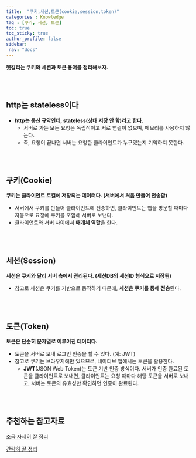 ```yaml
---
title:  "쿠키,세션,토큰(cookie,session,token)"  
categories : Knowledge
tag : [쿠키, 세션, 토큰]  
toc: true  
toc_sticky: true  
author_profile: false  
sidebar:  
 nav: "docs"    
---
```




**헷갈리는 쿠키와 세션과 토큰 용어를 정리해보자.**

<br>

<br>

## http는 stateless이다

* **http는 통신 규약인데, stateless(상태 저장 안 함)라고 한다.**
  - 서버로 가는 모든 요청은 독립적이고 서로 연결이 없으며, 메모리를 사용하지 않는다.
  - 즉, 요청이 끝나면 서버는 요청한 클라이언트가 누구였는지 기억하지 못한다.

<br>

<br>

## 쿠키(Cookie)

**쿠키는 클라이언트 로컬에 저장되는 데이터다. (서버에서 처음 만들어 전송함)**

- 서버에서 쿠키를 만들어 클라이언트에 전송하면, 클라이언트는 웹을 방문할 때마다 자동으로 요청에 쿠키를 포함해 서버로 보낸다.
- 클라이언트와 서버 사이에서 **매개체 역할**을 한다.

<br>

<br>

## 세션(Session)

**세션은 쿠키와 달리 서버 측에서 관리된다. (세션DB의 세션ID 형식으로 저장됨)**

- 참고로 세션은 쿠키를 기반으로 동작하기 때문에, **세션은 쿠키를 통해 전송**된다.

<br>

<br>

## 토큰(Token)

**토큰은 단순히 문자열로 이루어진 데이터다.**

- 토큰을 서버로 보내 로그인 인증을 할 수 있다. (예: JWT)
- 참고로 쿠키는 브라우저에만 있으므로, 네이티브 앱에서는 토큰을 활용한다.
  - **JWT**(JSON Web Token)는 토큰 기반 인증 방식이다. 서버가 인증 완료된 토큰을 클라이언트로 보내면, 클라이언트는 요청 때마다 해당 토큰을 서버로 보내고, 서버는 토큰의 유효성만 확인하면 인증이 완료된다.

<br>

<br>

## 추천하는 참고자료

[조금 자세히 잘 정리](https://interconnection.tistory.com/74)

[간략히 잘 정리](https://www.youtube.com/watch?v=tosLBcAX1vk&list=PL7jH19IHhOLN4_YTF__6y3ongLcYCZtNL&index=8)
